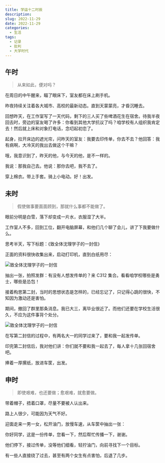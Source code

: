```yaml
---
title: 学运十二时辰
description:
slug: 2022-11-29
date: 2022-11-29
categories:
  - 生活
tags:
  - 记录
  - 批判
  - 大学时代
---
```


## 午时

> 从来如此，便对吗？

在周日的中午醒来，瞄了眼床下，室友都在床上刷手机。

昨夜持续关注着各大城市、高校的最新动态。直到天蒙蒙亮，才昏沉睡去。

回想昨天，在工作室写了一天代码，剩下的三人买了些啤酒花生在宿舍。待我半夜回去时，旁边的室友喝了许多：你看到其他大学抗议了吗？咱学校有人组织我肯定去！然后就上床和对象打电话，念叨起初恋了。

起身，拉开床边的遮光帘，问昨天的室友：我要去印传单，你去不去？他回答：我有病啊，大冷天的我出去做这个干嘛？

哦，我意识到了，昨天的他，与今天的他，是不一样的。

我说：那我自己去。他说：那你去吧，我不去了。

穿上棉衣。带上手套。骑上小电动。好！出发。

## 未时

> 假使做事要面面顾到，那就什么事都不能做了。

眼前分明是白雪，落下却变成一片水，衣服湿了大半。

工作室人不多，回到工位，翻开电脑屏幕，和他们几个聊了会儿，讲了下我要做什么。

思考半天，写下标题：《致全体沈理学子的一封信》

正面的资料很快收集出来，启动打印机，直到白纸用尽：

![致全体沈理学子的一封信](https://img.fzf404.art/blog/2022-11-29_15-32-48.webp)

抽出一张，拍照发群：有没有人想发传单的？来 C312 集合。看看咱学校哪些是勇士，哪些是怂包！

接着构思第二封，当时的思想状态是怎样的，已经忘记了，只记得心跳的很快，不知因为激动还是害怕。

期间，撤回了群里那条消息。我已大三，离毕业很近了。而他们还要在学校生活很久，不应为这件事背个处分。

![致全体沈理学子的一封信](https://img.fzf404.art/blog/2022-11-29_15-53-26.webp)

在写第二封信的过程中，有两名大一的同学过来了，要和我一起发传单。

印完第二封信后，我对他们讲：你们就不要和我一起去了，每人拿十几张回宿舍吧。

捧着一厚摞纸，放进车筐，出发。

## 申时

> 即使艰难，也还要做；愈艰难，就愈要做。

带着帽子，捂着口罩，尽量不要被人认出来。

路上人很少，可能因为天气不好。

迎面走来一男一女，松开油门，放慢车速，从车筐中抽出一张：

你好同学，这是一份传单，您看一下，然后帮忙传播一下，谢谢。

他们停下，接过传单，没等他们细看，轻拧油门，向前寻找下一个目标。

有一些人直接绕了过去，甚至有两个女生有点害怕，后退了几步。

